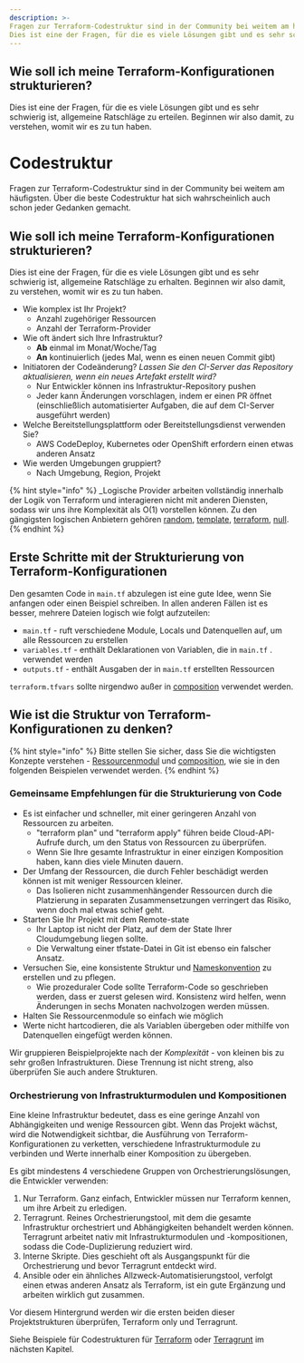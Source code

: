 ```yaml
---
description: >-
Fragen zur Terraform-Codestruktur sind in der Community bei weitem am häufigsten. Über die beste Codestruktur hat sich wahrscheinlich auch schon jeder Gedanken gemacht.
Dies ist eine der Fragen, für die es viele Lösungen gibt und es sehr schwierig ist, allgemeine Ratschläge zu erteilen.
---
```


## Wie soll ich meine Terraform-Konfigurationen strukturieren?

Dies ist eine der Fragen, für die es viele Lösungen gibt und es sehr schwierig ist, allgemeine Ratschläge zu erteilen. Beginnen wir also damit, zu verstehen, womit wir es zu tun haben.


# Codestruktur

Fragen zur Terraform-Codestruktur sind in der Community bei weitem am häufigsten. Über die beste Codestruktur hat sich wahrscheinlich auch schon jeder Gedanken gemacht.

## Wie soll ich meine Terraform-Konfigurationen strukturieren?

Dies ist eine der Fragen, für die es viele Lösungen gibt und es sehr schwierig ist, allgemeine Ratschläge zu erhalten. Beginnen wir also damit, zu verstehen, womit wir es zu tun haben.

* Wie komplex ist Ihr Projekt?
  * Anzahl zugehöriger Ressourcen
  * Anzahl der Terraform-Provider
* Wie oft ändert sich Ihre Infrastruktur?
  * **Ab** einmal im Monat/Woche/Tag
  * **An** kontinuierlich \(jedes Mal, wenn es einen neuen Commit gibt\)
* Initiatoren der Codeänderung? _Lassen Sie den CI-Server das Repository aktualisieren, wenn ein neues Artefakt erstellt wird?_
  * Nur Entwickler können ins Infrastruktur-Repository pushen
  * Jeder kann Änderungen vorschlagen, indem er einen PR öffnet  \(einschließlich automatisierter Aufgaben, die auf dem CI-Server ausgeführt werden\)
* Welche Bereitstellungsplattform oder Bereitstellungsdienst verwenden Sie?
  * AWS CodeDeploy, Kubernetes oder OpenShift erfordern einen etwas anderen Ansatz
* Wie werden Umgebungen gruppiert?
  * Nach Umgebung, Region, Projekt

{% hint style="info" %}
\_Logische Provider arbeiten vollständig innerhalb der Logik von Terraform und interagieren nicht mit anderen Diensten, sodass wir uns ihre Komplexität als O\(1\) vorstellen können. Zu den gängigsten logischen Anbietern gehören [random](https://www.terraform.io/docs/providers/random/index.html), [template](https://www.terraform.io/docs/providers/template/%20index.html), [terraform](https://www.terraform.io/docs/providers/terraform/index.html), [null](https://www.terraform.io/docs/providers/null/%20index.html).
{% endhint %}

## Erste Schritte mit der Strukturierung von Terraform-Konfigurationen

Den gesamten Code in `main.tf` abzulegen ist eine gute Idee, wenn Sie anfangen oder einen Beispiel schreiben. In allen anderen Fällen ist es besser, mehrere Dateien logisch wie folgt aufzuteilen:

* `main.tf` - ruft verschiedene Module, Locals und Datenquellen auf, um alle Ressourcen zu erstellen
* `variables.tf` - enthält Deklarationen von Variablen, die in `main.tf` . verwendet werden
* `outputs.tf` - enthält Ausgaben der in `main.tf` erstellten Ressourcen

`terraform.tfvars` sollte nirgendwo außer in [composition](schluessel-konzepte/#komposition) verwendet werden.

## Wie ist die Struktur von Terraform-Konfigurationen zu denken?

{% hint style="info" %}
Bitte stellen Sie sicher, dass Sie die wichtigsten Konzepte verstehen - [Ressourcenmodul](schluessel-konzepte/#komposition) und [composition](schluessel-konzepte/#komposition), wie sie in den folgenden Beispielen verwendet werden.
{% endhint %}

### Gemeinsame Empfehlungen für die Strukturierung von Code

* Es ist einfacher und schneller, mit einer geringeren Anzahl von Ressourcen zu arbeiten.
  * "terraform plan" und "terraform apply" führen beide Cloud-API-Aufrufe durch, um den Status von Ressourcen zu überprüfen.
  * Wenn Sie Ihre gesamte Infrastruktur in einer einzigen Komposition haben, kann dies viele Minuten dauern.
* Der Umfang der Ressourcen, die durch Fehler beschädigt werden können ist mit weniger Ressourcen kleiner.
  * Das Isolieren nicht zusammenhängender Ressourcen durch die Platzierung in separaten Zusammensetzungen verringert das Risiko, wenn doch mal etwas schief geht.
* Starten Sie Ihr Projekt mit dem Remote-state
  * Ihr Laptop ist nicht der Platz, auf dem der State Ihrer Cloudumgebung liegen sollte.
  * Die Verwaltung einer tfstate-Datei in Git ist ebenso ein falscher Ansatz.
* Versuchen Sie, eine konsistente Struktur und [Nameskonvention](namenskonventionen.md) zu erstellen und zu pflegen.
  * Wie prozeduraler Code sollte Terraform-Code so geschrieben werden, dass er zuerst gelesen wird. Konsistenz wird helfen, wenn Änderungen in sechs Monaten nachvolzogen werden müssen.
* Halten Sie Ressourcenmodule so einfach wie möglich
* Werte nicht hartcodieren, die als Variablen übergeben oder mithilfe von Datenquellen eingefügt werden können.

Wir gruppieren Beispielprojekte nach der _Komplexität_ - von kleinen bis zu sehr großen Infrastrukturen. Diese Trennung ist nicht streng, also überprüfen Sie auch andere Strukturen.

### Orchestrierung von Infrastrukturmodulen und Kompositionen

Eine kleine Infrastruktur bedeutet, dass es eine geringe Anzahl von Abhängigkeiten und wenige Ressourcen gibt. Wenn das Projekt wächst, wird die Notwendigkeit sichtbar, die Ausführung von Terraform-Konfigurationen zu verketten, verschiedene Infrastrukturmodule zu verbinden und Werte innerhalb einer Komposition zu übergeben.

Es gibt mindestens 4 verschiedene Gruppen von Orchestrierungslösungen, die Entwickler verwenden:

1. Nur Terraform. Ganz einfach, Entwickler müssen nur Terraform kennen, um ihre Arbeit zu erledigen.
2. Terragrunt. Reines Orchestrierungstool, mit dem die gesamte Infrastruktur orchestriert und Abhängigkeiten behandelt werden können. Terragrunt arbeitet nativ mit Infrastrukturmodulen und -kompositionen, sodass die Code-Duplizierung reduziert wird.
3. Interne Skripte. Dies geschieht oft als Ausgangspunkt für die Orchestrierung und bevor Terragrunt entdeckt wird.
4. Ansible oder ein ähnliches Allzweck-Automatisierungstool, verfolgt einen etwas anderen Ansatz als Terraform, ist ein gute Ergänzung und arbeiten wirklich gut zusammen.

Vor diesem Hintergrund werden wir die ersten beiden dieser Projektstrukturen überprüfen, Terraform only und Terragrunt.

Siehe Beispiele für Codestrukturen für [Terraform](https://github.com/elastic2ls-awiechert/terraform-in-der-praxis/tree/e9e17ff04b97b846631e98a0982b4c9257fc30dd/beispiele/terraform.md) oder [Terragrunt](beispiele/terragrunt.md) im nächsten Kapitel.
